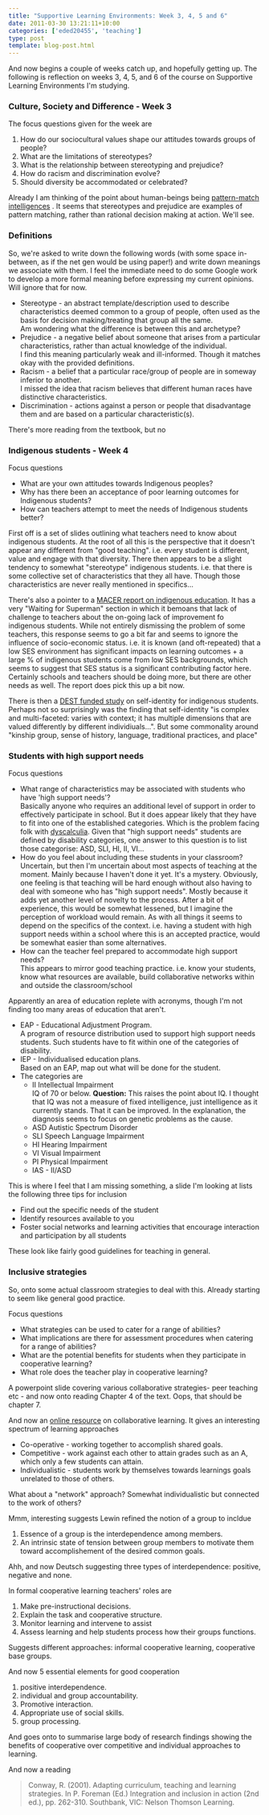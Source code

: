 ```yaml
---
title: "Supportive Learning Environments: Week 3, 4, 5 and 6"
date: 2011-03-30 13:21:11+10:00
categories: ['eded20455', 'teaching']
type: post
template: blog-post.html
---
```

And now begins a couple of weeks catch up, and hopefully getting up. The following is reflection on weeks 3, 4, 5, and 6 of the course on Supportive Learning Environments I'm studying.

### Culture, Society and Difference - Week 3

The focus questions given for the week are

1. How do our sociocultural values shape our attitudes towards groups of people?
2. What are the limitations of stereotypes?
3. What is the relationship between stereotyping and prejudice?
4. How do racism and discrimination evolve?
5. Should diversity be accommodated or celebrated?

Already I am thinking of the point about human-beings being [pattern-match intelligences](http://dl.dropbox.com/u/14025788/PatternsSnowdenLion.mp3) . It seems that stereotypes and prejudice are examples of pattern matching, rather than rational decision making at action. We'll see.

### Definitions

So, we're asked to write down the following words (with some space in-between, as if the net gen would be using paper!) and write down meanings we associate with them. I feel the immediate need to do some Google work to develop a more formal meaning before expressing my current opinions. Will ignore that for now.

- Stereotype - an abstract template/description used to describe characteristics deemed common to a group of people, often used as the basis for decision making/treating that group all the same.  
    Am wondering what the difference is between this and archetype?
- Prejudice - a negative belief about someone that arises from a particular characteristics, rather than actual knowledge of the individual.  
    I find this meaning particularly weak and ill-informed. Though it matches okay with the provided definitions.
- Racism - a belief that a particular race/group of people are in someway inferior to another.  
    I missed the idea that racism believes that different human races have distinctive characteristics.
- Discrimination - actions against a person or people that disadvantage them and are based on a particular characteristic(s).

There's more reading from the textbook, but no

### Indigenous students - Week 4

Focus questions

- What are your own attitudes towards Indigenous peoples?
- Why has there been an acceptance of poor learning outcomes for Indigenous students?
- How can teachers attempt to meet the needs of Indigenous students better?

First off is a set of slides outlining what teachers need to know about indigenous students. At the root of all this is the perspective that it doesn't appear any different from "good teaching". i.e. every student is different, value and engage with that diversity. There then appears to be a slight tendency to somewhat "stereotype" indigenous students. i.e. that there is some collective set of characteristics that they all have. Though those characteristics are never really mentioned in specifics...

There's also a pointer to a [MACER report on indigenous education](http://education.qld.gov.au/publication/production/reports/pdfs/indigenousreport.pdf). It has a very "Waiting for Superman" section in which it bemoans that lack of challenge to teachers about the on-going lack of improvement fo indigenous students. While not entirely dismissing the problem of some teachers, this response seems to go a bit far and seems to ignore the influence of socio-economic status. i.e. it is known (and oft-repeated) that a low SES environment has significant impacts on learning outcomes + a large % of indigenous students come from low SES backgrounds, which seems to suggest that SES status is a significant contributing factor here. Certainly schools and teachers should be doing more, but there are other needs as well. The report does pick this up a bit now.

There is then a [DEST funded study](http://www.dest.gov.au/NR/rdonlyres/1C45990D-E6CF-4447-9957-91FE80309158/2508/PSI_synth.pdf) on self-identity for indigenous students. Perhaps not so surprisingly was the finding that self-identity "is complex and multi-faceted: varies with context; it has multiple dimensions that are valued differently by different individiuals...". But some commonality around "kinship group, sense of history, language, traditional practices, and place"

### Students with high support needs

Focus questions

- What range of characteristics may be associated with students who have 'high support needs'?  
    Basically anyone who requires an additional level of support in order to effectively participate in school. But it does appear likely that they have to fit into one of the established categories. Which is the problem facing folk with [dyscalculia](http://www.abc.net.au/rn/allinthemind/stories/2011/3117234.htm). Given that "high support needs" students are defined by disability categories, one answer to this question is to list those categorise: ASD, SLI, HI, II, VI...
- How do you feel about including these students in your classroom?  
    Uncertain, but then I'm uncertain about most aspects of teaching at the moment. Mainly because I haven't done it yet. It's a mystery. Obviously, one feeling is that teaching will be hard enough without also having to deal with someone who has "high support needs". Mostly because it adds yet another level of novelty to the process. After a bit of experience, this would be somewhat lessened, but I imagine the perception of workload would remain. As with all things it seems to depend on the specifics of the context. i.e. having a student with high support needs within a school where this is an accepted practice, would be somewhat easier than some alternatives.
- How can the teacher feel prepared to accommodate high support needs?  
    This appears to mirror good teaching practice. i.e. know your students, know what resources are available, build collaborative networks within and outside the classroom/school

Apparently an area of education replete with acronyms, though I'm not finding too many areas of education that aren't.

- EAP - Educational Adjustment Program.  
    A program of resource distribution used to support high support needs students. Such students have to fit within one of the categories of disability.
- IEP - Individualised education plans.  
    Based on an EAP, map out what will be done for the student.
- The categories are
    - II Intellectual Impairment  
        IQ of 70 or below. **Question:** This raises the point about IQ. I thought that IQ was not a measure of fixed intelligence, just intelligence as it currently stands. That it can be improved. In the explanation, the diagnosis seems to focus on genetic problems as the cause.
    - ASD Autistic Spectrum Disorder
    - SLI Speech Language Impairment
    - HI Hearing Impairment
    - VI Visual Impairment
    - PI Physical Impairment
    - IAS - II/ASD

This is where I feel that I am missing something, a slide I'm looking at lists the following three tips for inclusion

- Find out the specific needs of the student
- Identify resources available to you
- Foster social networks and learning activities that encourage interaction and participation by all students

These look like fairly good guidelines for teaching in general.

### Inclusive strategies

So, onto some actual classroom strategies to deal with this. Already starting to seem like general good practice.

Focus questions

- What strategies can be used to cater for a range of abilities?
- What implications are there for assessment procedures when catering for a range of abilities?
- What are the potential benefits for students when they participate in cooperative learning?
- What role does the teacher play in cooperative learning?

A powerpoint slide covering various collaborative strategies- peer teaching etc - and now onto reading Chapter 4 of the text. Oops, that should be chapter 7.

And now an [online resource](http://www.co-operation.org/?page_id=65) on collaborative learning. It gives an interesting spectrum of learning approaches

- Co-operative - working together to accomplish shared goals.
- Competitive - work against each other to attain grades such as an A, which only a few students can attain.
- Individualistic - students work by themselves towards learnings goals unrelated to those of others.

What about a "network" approach? Somewhat individualistic but connected to the work of others?

Mmm, interesting suggests Lewin refined the notion of a group to incldue

1. Essence of a group is the interdependence among members.
2. An intrinsic state of tension between group members to motivate them toward accomplishement of the desired common goals.

Ahh, and now Deutsch suggesting three types of interdependence: positive, negative and none.

In formal cooperative learning teachers' roles are

1. Make pre-instructional decisions.
2. Explain the task and cooperative structure.
3. Monitor learning and intervene to assist
4. Assess learning and help students process how their groups functions.

Suggests different approaches: informal cooperative learning, cooperative base groups.

And now 5 essential elements for good cooperation

1. positive interdependence.
2. individual and group accountability.
3. Promotive interaction.
4. Appropriate use of social skills.
5. group processing.

And goes onto to summarise large body of research findings showing the benefits of cooperative over competitive and individual approaches to learning.

And now a reading

> Conway, R. (2001). Adapting curriculum, teaching and learning strategies. In P. Foreman (Ed.) Integration and inclusion in action (2nd ed.), pp. 262-310. Southbank, VIC: Nelson Thomson Learning.